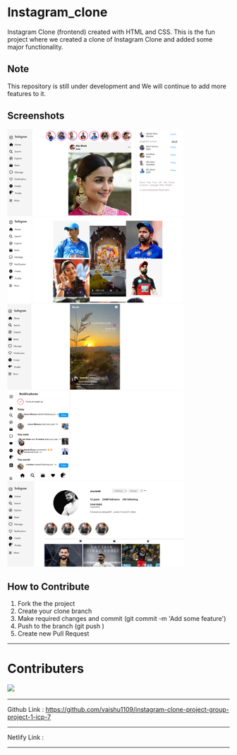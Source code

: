 # Instagram_clone

 Instagram Clone (frontend) created with HTML and CSS. This is the fun project where we created a clone of Instagram Clone and added some major functionality.
 



## Note
This repository is still under development and We will continue to add more features to it.



## Screenshots


<p>

<img src="./img/readme 1.png" alt="feed example" width = "400" >
<img src="./img/readme 2.png" alt="upload photo example"width = "400" >
<img src="./img/readme 3.png" alt="go to a profile from feed" width = "400">
<img src="./img/readme 4.png" alt="edit profile example" width = "400" >
<img src="./img/readme 5.png" alt="comment and activity feed example" width = "400">

</p>


## How to Contribute
1. Fork the the project
2. Create your clone branch 
3. Make required changes and commit (git commit -m 'Add some feature')
4. Push to the branch (git push )
5. Create new Pull Request

-----
# Contributers

<a href="https://github.com/vaishu1109/instagram-clone-project-group-project-1-icp-7/graphs/contributors">
  <img src="https://contrib.rocks/image?repo=vaishu1109/instagram-clone-project-group-project-1-icp-7" />
</a>

------
Github Link : https://github.com/vaishu1109/instagram-clone-project-group-project-1-icp-7

-----
Netlify Link : 

----

